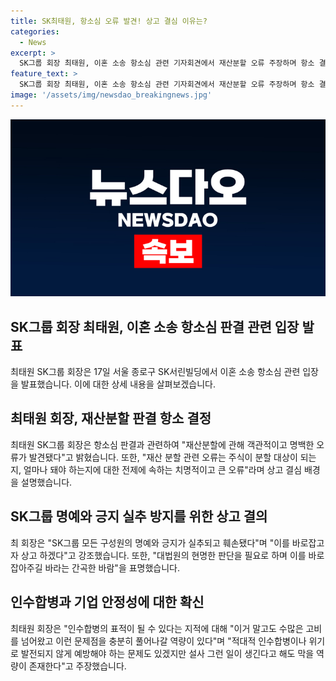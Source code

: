 ```yaml
---
title: SK최태원, 항소심 오류 발견! 상고 결심 이유는?
categories:
  - News
excerpt: >
  SK그룹 회장 최태원, 이혼 소송 항소심 관련 기자회견에서 재산분할 오류 주장하며 항소 결심 밝힘. 상고 이유로 "주식분할 전제 오류" 지적하고, 판결 내용에 대해 "사실이 아니다"고 반박. SK그룹 명예 훼손 우려 언급하며 대법원의 현명한 판단을 기대하며 강조. 추가로 인수합병 관련 고비를 풀어나갈 능력 주장.
feature_text: >
  SK그룹 회장 최태원, 이혼 소송 항소심 관련 기자회견에서 재산분할 오류 주장하며 항소 결심 밝힘. 상고 이유로 "주식분할 전제 오류" 지적하고, 판결 내용에 대해 "사실이 아니다"고 반박. SK그룹 명예 훼손 우려 언급하며 대법원의 현명한 판단을 기대하며 강조. 추가로 인수합병 관련 고비를 풀어나갈 능력 주장.
image: '/assets/img/newsdao_breakingnews.jpg'
---
```


<p><img src="/assets/img/newsdao_breakingnews.jpg" alt="pcversion 속보" /></p>

<h2 data-ke-size="size26">SK그룹 회장 최태원, 이혼 소송 항소심 판결 관련 입장 발표</h2>

<p data-ke-size="size16">최태원 SK그룹 회장은 17일 서울 종로구 SK서린빌딩에서 이혼 소송 항소심 관련 입장을 발표했습니다. 이에 대한 상세 내용을 살펴보겠습니다.</p>

<h2>최태원 회장, 재산분할 판결 항소 결정</h2>

<p data-ke-size="size16">최태원 SK그룹 회장은 항소심 판결과 관련하여 "재산분할에 관해 객관적이고 명백한 오류가 발견됐다"고 밝혔습니다. 또한, "재산 분할 관련 오류는 주식이 분할 대상이 되는지, 얼마나 돼야 하는지에 대한 전제에 속하는 치명적이고 큰 오류"라며 상고 결심 배경을 설명했습니다.</p>

<h2>SK그룹 명예와 긍지 실추 방지를 위한 상고 결의</h2>

<p data-ke-size="size16">최 회장은 "SK그룹 모든 구성원의 명예와 긍지가 실추되고 훼손됐다"며 "이를 바로잡고자 상고 하겠다"고 강조했습니다. 또한, "대법원의 현명한 판단을 필요로 하며 이를 바로잡아주길 바라는 간곡한 바람"을 표명했습니다.</p>

<h2>인수합병과 기업 안정성에 대한 확신</h2>

<p data-ke-size="size16">최태원 회장은 "인수합병의 표적이 될 수 있다는 지적에 대해 "이거 말고도 수많은 고비를 넘어왔고 이런 문제점을 충분히 풀어나갈 역량이 있다"며 "적대적 인수합병이나 위기로 발전되지 않게 예방해야 하는 문제도 있겠지만 설사 그런 일이 생긴다고 해도 막을 역량이 존재한다"고 주장했습니다.</p>

<p data-ke-size="size16">&nbsp;</p>

